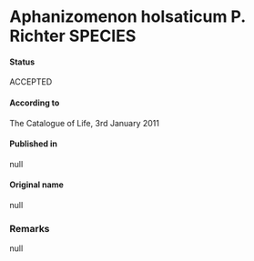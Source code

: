 # Aphanizomenon holsaticum P. Richter SPECIES

#### Status
ACCEPTED

#### According to
The Catalogue of Life, 3rd January 2011

#### Published in
null

#### Original name
null

### Remarks
null